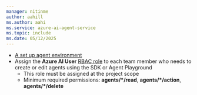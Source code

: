 ```yaml
---
manager: nitinme
author: aahill
ms.author: aahi
ms.service: azure-ai-agent-service
ms.topic: include
ms.date: 05/12/2025
---
```


* [A set up agent environment](../environment-setup.md)
* Assign the **Azure AI User**  [RBAC role](../../../ai-foundry/concepts/rbac-azure-ai-foundry.md) to each team member who needs to create or edit agents using the SDK or Agent Playground
    * This role must be assigned at the project scope
    * Minimum required permissions: **agents/*/read**, **agents/*/action**, **agents/*/delete**

